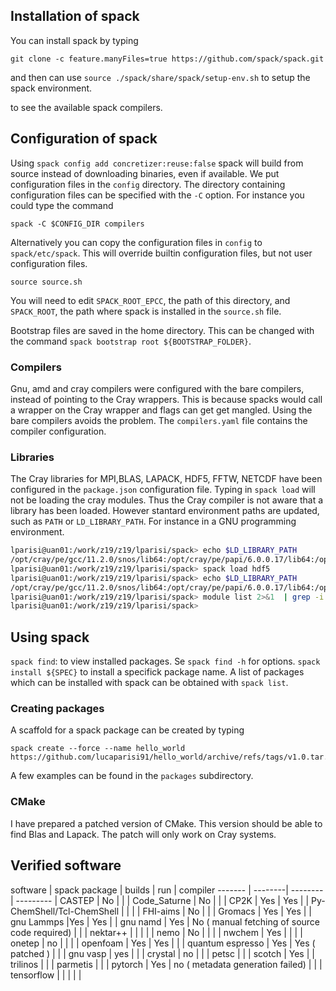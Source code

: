 ## Installation of spack
You can install spack by typing
```
git clone -c feature.manyFiles=true https://github.com/spack/spack.git
```
and then can use `source ./spack/share/spack/setup-env.sh` to setup the spack environment.

to see the available spack compilers.

## Configuration of spack
Using `spack config add concretizer:reuse:false` spack will build from source instead of downloading binaries, even if available.
We put configuration files in the `config` directory.
The directory containing configuration files can be specified with the `-C` option. For instance you could type the command
```
spack -C $CONFIG_DIR compilers
```
Alternatively you can copy the configuration files in `config` to `spack/etc/spack`. This will override builtin configuration files,
but not user configuration files.
```
source source.sh
```
You will need to edit `SPACK_ROOT_EPCC`, the path of this directory, and `SPACK_ROOT`, the path where spack is installed in the `source.sh` file.

Bootstrap files are saved in the home directory. This can be changed with the command `spack bootstrap root ${BOOTSTRAP_FOLDER}`.


### Compilers
Gnu, amd and cray compilers were configured with the bare compilers, instead of pointing to the Cray wrappers.
This is because spacks would call a wrapper on the Cray wrapper and flags can get get mangled. Using the bare compilers avoids the problem.
The `compilers.yaml` file contains the compiler configuration.
### Libraries
The Cray libraries for MPI,BLAS, LAPACK, HDF5, FFTW, NETCDF have been configured in the `package.json` configuration file.
Typing in `spack load` will not be loading the cray modules. Thus the Cray compiler is not aware that a library has been loaded. However stantard environment paths are updated, such as `PATH` or `LD_LIBRARY_PATH`. 
For instance in a GNU programming environment.

```bash
lparisi@uan01:/work/z19/z19/lparisi/spack> echo $LD_LIBRARY_PATH
/opt/cray/pe/gcc/11.2.0/snos/lib64:/opt/cray/pe/papi/6.0.0.17/lib64:/opt/cray/libfabric/1.12.1.2.2.0.0/lib64
lparisi@uan01:/work/z19/z19/lparisi/spack> spack load hdf5
lparisi@uan01:/work/z19/z19/lparisi/spack> echo $LD_LIBRARY_PATH
/opt/cray/pe/gcc/11.2.0/snos/lib64:/opt/cray/pe/papi/6.0.0.17/lib64:/opt/cray/libfabric/1.12.1.2.2.0.0/lib64:/opt/cray/pe/hdf5-parallel/1.12.2.1/gnu/9.1/lib
lparisi@uan01:/work/z19/z19/lparisi/spack> module list 2>&1  | grep -i --color hdf5
lparisi@uan01:/work/z19/z19/lparisi/spack> 
```

## Using spack

`spack find`:  to view installed packages. Se `spack find -h` for options.
`spack install ${SPEC}` to install a specifick package name. A list of packages which can be installed with spack can be obtained with `spack list`.

### Creating packages

A scaffold for a spack package can be created by typing
```
spack create --force --name hello_world https://github.com/lucaparisi91/hello_world/archive/refs/tags/v1.0.tar.gz
```
A few examples can be found in the `packages` subdirectory.

### CMake 

I have prepared a patched version of CMake. This version should be able to find Blas and Lapack. The patch will only work on Cray systems.

## Verified software
software | spack package | builds | run  | compiler
------- | --------| -------- | --------- |
CASTEP | No  | | |
Code_Saturne | No | | |
CP2K | Yes | Yes | |
Py-ChemShell/Tcl-ChemShell | | | |
FHI-aims | No | | |
Gromacs | Yes | Yes | | gnu
Lammps |Yes | Yes | | gnu
namd | Yes | No ( manual fetching of source code required) | | | 
nektar++ | | | | |
nemo | No | | | | 
nwchem | Yes | | | |
onetep | no  | | | |
openfoam | Yes | Yes | | |
quantum espresso | Yes | Yes ( patched ) | | | gnu
vasp | yes | | |
crystal | no  | | |
petsc | | |
scotch | Yes | |
trilinos | | |
parmetis | | |
pytorch | Yes | no ( metadata generation failed) | | |
tensorflow | | | | |
